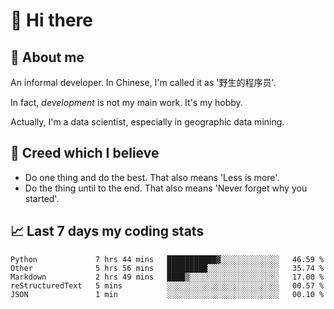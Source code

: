# 👋 Hi there

## :speech_balloon: About me

An informal developer. In Chinese, I'm called it as '野生的程序员'.

In fact, _development_ is not my main work. It's my hobby.

Actually, I'm a data scientist, especially in geographic data mining.

## :see_no_evil: Creed which I believe

- Do one thing and do the best. That also means 'Less is more'.
- Do the thing until to the end. That also means 'Never forget why you started'.

## :chart_with_upwards_trend: Last 7 days my coding stats

<!--START_SECTION:waka-->
```text
Python             7 hrs 44 mins   ███████████▓░░░░░░░░░░░░░   46.59 % 
Other              5 hrs 56 mins   █████████░░░░░░░░░░░░░░░░   35.74 % 
Markdown           2 hrs 49 mins   ████▒░░░░░░░░░░░░░░░░░░░░   17.00 % 
reStructuredText   5 mins          ░░░░░░░░░░░░░░░░░░░░░░░░░   00.57 % 
JSON               1 min           ░░░░░░░░░░░░░░░░░░░░░░░░░   00.10 % 
```
<!--END_SECTION:waka-->
